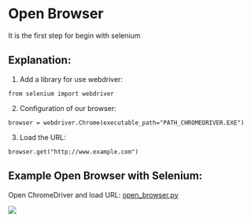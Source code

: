 # Open Browser
It is the first step for begin with selenium
## Explanation:
1) Add a library for use webdriver:
```
from selenium import webdriver
```
2) Configuration of our browser:
```
browser = webdriver.Chrome(executable_path="PATH_CHROMEDRIVER.EXE")
```
3) Load the URL:
```
browser.get("http://www.example.com")
```

## Example Open Browser with Selenium:
Open ChromeDriver and load URL: [open_browser.py](https://github.com/YonathanGuez/selenium_jobs/tree/master/ex_open_browser/open_browser.py)


[![](https://i.ytimg.com/vi/npgMwfxe7Nw/hqdefault.jpg?sqp=-oaymwEZCPYBEIoBSFXyq4qpAwsIARUAAIhCGAFwAQ==&rs=AOn4CLA2UuEfsYTVCxl8JD2OU9yuAv3PHQ)](https://youtu.be/npgMwfxe7Nw)